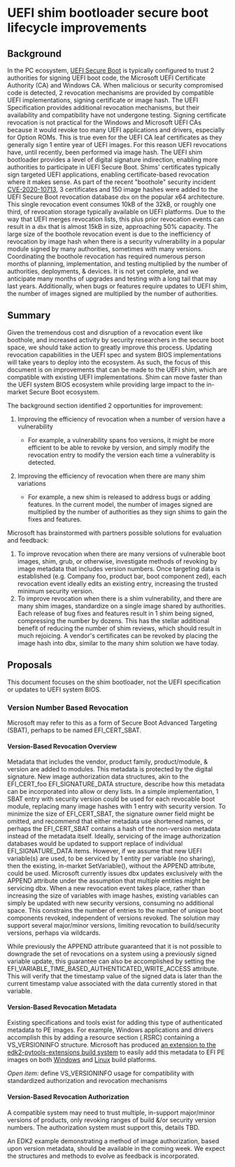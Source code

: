 

# UEFI shim bootloader secure boot lifecycle improvements
## Background
In the PC ecosystem, [UEFI Secure Boot](https://docs.microsoft.com/en-us/windows-hardware/design/device-experiences/oem-secure-boot) is typically configured to trust 2 authorities for signing UEFI boot code, the Microsoft UEFI Certificate Authority (CA) and Windows CA. When malicious or security compromised code is detected, 2 revocation mechanisms are provided by compatible UEFI implementations, signing certificate or image hash. The UEFI Specification provides additional revocation mechanisms, but their availability and compatibility have not undergone testing.
Signing certificate revocation is not practical for the Windows and Microsoft UEFI CAs because it would revoke too many UEFI applications and drivers, especially for Option ROMs. This is true even for the UEFI CA leaf certificates as they generally sign 1 entire year of UEFI images. For this reason UEFI revocations have, until recently, been performed via image hash.
The UEFI shim bootloader provides a level of digital signature indirection, enabling more authorities to participate in UEFI Secure Boot. Shims' certificates typically sign targeted UEFI applications, enabling certificate-based revocation where it makes sense.
As part of the recent "boothole" security incident [CVE-2020-10713](https://nvd.nist.gov/vuln/detail/CVE-2020-10713), 3 certificates and 150 image hashes were added to the UEFI Secure Boot revocation database `dbx` on the popular x64 architecture. This single revocation event consumes 10kB of the 32kB, or roughly one third, of revocation storage typically available on UEFI platforms. Due to the way that UEFI merges revocation lists, this plus prior revocation events can result in a `dbx` that is almost 15kB in size, approaching 50% capacity.
The large size of the boothole revocation event is due to the inefficiency of revocation by image hash when there is a security vulnerability in a popular module signed by many authorities, sometimes with many versions.
Coordinating the boothole revocation has required numerous person months of planning, implementation, and testing multiplied by the number of authorities, deployments, & devices. It is not yet complete, and we anticipate many months of upgrades and testing with a long tail that may last years.
Additionally, when bugs or features require updates to UEFI shim, the number of images signed are multiplied by the number of authorities.

## Summary
Given the tremendous cost and disruption of a revocation event like boothole, and increased activity by security researchers in the secure boot space, we should take action to greatly improve this process. Updating revocation capabilities in the UEFI spec and system BIOS implementations will take years to deploy into the ecosystem. As such, the focus of this document is on improvements that can be made to the UEFI shim, which are compatible with existing UEFI implementations. Shim can move faster than the UEFI system BIOS ecosystem while providing large impact to the in-market Secure Boot ecosystem.

The background section identified 2 opportunities for improvement:

1. Improving the efficiency of revocation when a number of version have a vulnerability
  
   * For example, a vulnerability spans foo versions, it might be more efficient to be able to revoke by version, and simply modify the revocation entry to modify the version each time a vulnerablity is detected.
2. Improving the efficiency of revocation when there are many shim variations
  
   * For example, a new shim is released to address bugs or adding features. In the current model, the number of images signed are multiplied by the number of authorities as they sign shims to gain the fixes and features.

Microsoft has brainstormed with partners possible solutions for evaluation and feedback:

1. To improve revocation when there are many versions of vulnerable boot images, shim, grub, or otherwise, investigate methods of revoking by image metadata that includes version numbers. Once targeting data is established (e.g. Company foo, product bar, boot component zed), each revocation event ideally edits an existing entry, increasing the trusted minimum security version.
2. To improve revocation when there is a shim vulnerability, and there are many shim images, standardize on a single image shared by authorities. Each release of bug fixes and features result in 1 shim being signed, compressing the number by dozens. This has the stellar additional benefit of reducing the number of shim reviews, which should result in much rejoicing. A vendor's certificates can be revoked by placing the image hash into dbx, similar to the many shim solution we have today.

## Proposals
This document focuses on the shim bootloader, not the UEFI specification or updates to UEFI system BIOS.

### Version Number Based Revocation
Microsoft may refer to this as a form of Secure Boot Advanced Targeting (SBAT), perhaps to be named EFI_CERT_SBAT.

#### Version-Based Revocation Overview
Metadata that includes the vendor, product family, product/module, & version are added to modules. This metadata is protected by the digital signature. New image authorization data structures, akin to the EFI_CERT_foo EFI_SIGNATURE_DATA structure, describe how this metadata can be incorporated into allow or deny lists. In a simple implementation, 1 SBAT entry with security version could be used for each revocable boot module, replacing many image hashes with 1 entry with security version. To minimize the size of EFI_CERT_SBAT, the signature owner field might be omitted, and recommend that either metadata use shortened names, or perhaps the EFI_CERT_SBAT contains a hash of the non-version metadata instead of the metadata itself.
Ideally, servicing of the image authorization databases would be updated to support replace of individual EFI_SIGNATURE_DATA items. However, if we assume that new UEFI variable(s) are used, to be serviced by 1 entity per variable (no sharing), then the existing, in-market SetVariable(), without the APPEND attribute, could be used. Microsoft currently issues dbx updates exclusively with the APPEND attribute under the assumption that multiple entities might be servicing dbx. When a new revocation event takes place, rather than increasing the size of variables with image hashes, existing variables can simply be updated with new security versions, consuming no additional space. This constrains the number of entries to the number of unique boot components revoked, independent of versions revoked. The solution may support several major/minor versions, limiting revocation to build/security versions, perhaps via wildcards.

While previously the APPEND attribute guaranteed that it is not possible to downgrade the set of revocations on a system using a previously signed variable update, this guarantee can also be accomplished by setting the EFI_VARIABLE_TIME_BASED_AUTHENTICATED_WRITE_ACCESS attribute. This will verify that the
timestamp value of the signed data is later than the current timestamp value associated with the data currently stored in that variable.

#### Version-Based Revocation Metadata
Existing specifications and tools exist for adding this type of authenticated metadata to PE images. For example, Windows applications and drivers accomplish this by adding a resource section (.RSRC) containing a VS_VERSIONINFO structure. Microsoft has produced [an extension to the edk2-pytools-extensions build system](https://github.com/tianocore/edk2-pytool-extensions/pull/214/files) to easily add this metadata to EFI PE images on both [Windows](https://dev.azure.com/tianocore/edk2-pytool-extensions/_build/results?buildId=12047&view=logs&j=1372d9e0-5cd3-5ef5-5e82-7ce7a218d320&t=807a83c4-d85c-5f7b-2bd5-ab855378aa38)
and [Linux](https://dev.azure.com/tianocore/edk2-pytool-extensions/_build/results?buildId=12046&view=logs&j=ec3a3918-b516-55e3-c6c9-a51bd985c058&t=0fc8d1a9-cd73-59c5-9625-ee1ecb5064e8) build platforms.

_Open item:_ define VS_VERSIONINFO usage for compatibility with standardized authorization and revocation mechanisms

#### Version-Based Revocation Authorization
A compatible system may need to trust multiple, in-support major/minor versions of products, only revoking ranges of build &/or security version numbers. The authorization system must support this, details TBD.

An EDK2 example demonstrating a method of image authorization, based upon version metadata, should be available in the coming week. We expect the structures and methods to evolve as feedback is incorporated.

